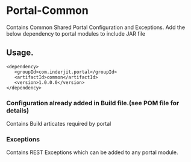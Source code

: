 # Portal-Common
Contains Common Shared Portal Configuration and Exceptions. Add the below dependency to portal modules to include JAR file 

## Usage.
~~~
<dependency>
   <groupId>com.inderjit.portal</groupId>
   <artifactId>common</artifactId>
   <version>1.0.0.0</version>
</dependency>
~~~
### Configuration already added in Build file.(see POM file for details)
Contains Build articates required by portal 

### Exceptions
Contains REST Exceptions which can be added to any portal module.
